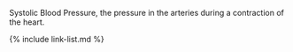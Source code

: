 Systolic Blood Pressure, the pressure in the arteries during a contraction of the heart.  


{% include link-list.md %}